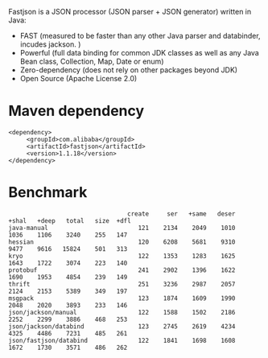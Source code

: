Fastjson is a JSON processor (JSON parser + JSON generator) written in Java:
* FAST (measured to be faster than any other Java parser and databinder, incudes jackson. )
* Powerful (full data binding for common JDK classes as well as any Java Bean class, Collection, Map, Date or enum)
* Zero-dependency (does not rely on other packages beyond JDK)
* Open Source (Apache License 2.0)

# Maven dependency
    <dependency>
         <groupId>com.alibaba</groupId>
         <artifactId>fastjson</artifactId>
         <version>1.1.18</version>
    </dependency>

# Benchmark

                                     create     ser   +same   deser   +shal   +deep   total   size  +dfl
    java-manual                         121    2134    2049    1010    1036    1106    3240    255   147
    hessian                             120    6208    5681    9310    9477    9616   15824    501   313
    kryo                                122    1353    1283    1625    1643    1722    3074    223   140
    protobuf                            241    2902    1396    1622    1690    1953    4854    239   149
    thrift                              251    3236    2987    2057    2124    2153    5389    349   197
    msgpack                             123    1874    1609    1990    2048    2020    3893    233   146
    json/jackson/manual                 122    1588    1502    2186    2252    2299    3886    468   253
    json/jackson/databind               123    2745    2619    4234    4325    4486    7231    485   261
    json/fastjson/databind              122    1841    1698    1608    1672    1730    3571    486   262


